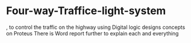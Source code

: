 # Four-way-Traffice-light-system
, to control the traffic on the highway using Digital logic designs concepts on Proteus
There is Word report further to explain each and everything
